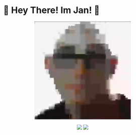 <p align="center">
  <h1>👋 Hey There! Im Jan! 👋</h1>
</p>
<p align="center">
  <picture>
    <img src="/assets/PfP.jpg" alt="This is me :D">
  </picture>
</p>
<p align="center">
<a href="https://github.com/JaenGaming"><img src="https://img.shields.io/github/followers/JaenGaming?label=follow&style=for-the-badge&logo=github"></a>
<a href="https://www.youtube.com/@Jaen_gamingamus"><img src="https://img.shields.io/youtube/channel/subscribers/UCHmEs-Gk6XMiABrXKce7rFA?style=for-the-badge&logo=youtube&label=subscribe"></a>
</p>
